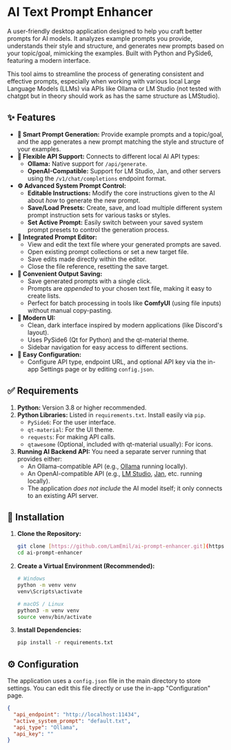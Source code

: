 # AI Text Prompt Enhancer

A user-friendly desktop application designed to help you craft better prompts for AI models. It analyzes example prompts you provide, understands their style and structure, and generates new prompts based on your topic/goal, mimicking the examples. Built with Python and PySide6, featuring a modern interface.

This tool aims to streamline the process of generating consistent and effective prompts, especially when working with various local Large Language Models (LLMs) via APIs like Ollama or LM Studio (not tested with chatgpt but in theory should work as has the same structure as LMStudio).

## ✨ Features

* **🚀 Smart Prompt Generation:** Provide example prompts and a topic/goal, and the app generates a new prompt matching the style and structure of your examples.
* **🔌 Flexible API Support:** Connects to different local AI API types:
    * **Ollama:** Native support for `/api/generate`.
    * **OpenAI-Compatible:** Support for LM Studio, Jan, and other servers using the `/v1/chat/completions` endpoint format.
* **⚙️ Advanced System Prompt Control:**
    * **Editable Instructions:** Modify the core instructions given to the AI about *how* to generate the new prompt.
    * **Save/Load Presets:** Create, save, and load multiple different system prompt instruction sets for various tasks or styles.
    * **Set Active Prompt:** Easily switch between your saved system prompt presets to control the generation process.
* **📝 Integrated Prompt Editor:**
    * View and edit the text file where your generated prompts are saved.
    * Open existing prompt collections or set a new target file.
    * Save edits made directly within the editor.
    * Close the file reference, resetting the save target.
* **💾 Convenient Output Saving:**
    * Save generated prompts with a single click.
    * Prompts are *appended* to your chosen text file, making it easy to create lists.
    * Perfect for batch processing in tools like **ComfyUI** (using file inputs) without manual copy-pasting.
* **🎨 Modern UI:**
    * Clean, dark interface inspired by modern applications (like Discord's layout).
    * Uses PySide6 (Qt for Python) and the qt-material theme.
    * Sidebar navigation for easy access to different sections.
* **🔧 Easy Configuration:**
    * Configure API type, endpoint URL, and optional API key via the in-app Settings page or by editing `config.json`.

## ✅ Requirements

1.  **Python:** Version 3.8 or higher recommended.
2.  **Python Libraries:** Listed in `requirements.txt`. Install easily via `pip`.
    * `PySide6`: For the user interface.
    * `qt-material`: For the UI theme.
    * `requests`: For making API calls.
    * `qtawesome` (Optional, included with qt-material usually): For icons.
3.  **Running AI Backend API:** You need a separate server running that provides either:
    * An Ollama-compatible API (e.g., [Ollama](https://ollama.com/) running locally).
    * An OpenAI-compatible API (e.g., [LM Studio](https://lmstudio.ai/), [Jan](https://jan.ai/), etc. running locally).
    * The application *does not include* the AI model itself; it only connects to an existing API server.

## 🚀 Installation

1.  **Clone the Repository:**
    ```bash
    git clone [https://github.com/LamEmil/ai-prompt-enhancer.git](https://github.com/LamEmil/ai-prompt-enhancer.git)
    cd ai-prompt-enhancer
    ```

2.  **Create a Virtual Environment (Recommended):**
    ```bash
    # Windows
    python -m venv venv
    venv\Scripts\activate

    # macOS / Linux
    python3 -m venv venv
    source venv/bin/activate
    ```

3.  **Install Dependencies:**
    ```bash
    pip install -r requirements.txt
    ```

## ⚙️ Configuration

The application uses a `config.json` file in the main directory to store settings. You can edit this file directly or use the in-app "Configuration" page.

```json
{
  "api_endpoint": "http://localhost:11434",
  "active_system_prompt": "default.txt",
  "api_type": "Ollama",
  "api_key": ""
}

